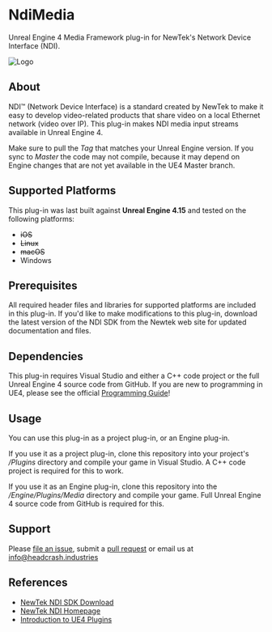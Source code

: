 # NdiMedia

Unreal Engine 4 Media Framework plug-in for NewTek's Network Device Interface (NDI).

![Logo](Docs/logo.png)


## About

NDI™ (Network Device Interface) is a standard created by NewTek to make it easy
to develop video-related products that share video on a local Ethernet network
(video over IP). This plug-in makes NDI media input streams available in Unreal
Engine 4.

Make sure to pull the *Tag* that matches your Unreal Engine version. If you sync
to *Master* the code may not compile, because it may depend on Engine changes
that are not yet available in the UE4 Master branch.


## Supported Platforms

This plug-in was last built against **Unreal Engine 4.15** and tested on the
following platforms:

- ~~iOS~~
- ~~Linux~~
- ~~macOS~~
- Windows


## Prerequisites

All required header files and libraries for supported platforms are included in
this plug-in. If you'd like to make modifications to this plug-in, download the
latest version of the NDI SDK from the Newtek web site for updated documentation
and files.


## Dependencies

This plug-in requires Visual Studio and either a C++ code project or the full
Unreal Engine 4 source code from GitHub. If you are new to programming in UE4,
please see the official [Programming Guide](https://docs.unrealengine.com/latest/INT/Programming/index.html)! 


## Usage

You can use this plug-in as a project plug-in, or an Engine plug-in.

If you use it as a project plug-in, clone this repository into your project's
*/Plugins* directory and compile your game in Visual Studio. A C++ code project
is required for this to work.

If you use it as an Engine plug-in, clone this repository into the
*/Engine/Plugins/Media* directory and compile your game. Full Unreal Engine 4
source code from GitHub is required for this.


## Support

Please [file an issue](https://github.com/ue4plugins/NdiMedia/issues), submit a
[pull request](https://github.com/ue4plugins/NdiMedia/pulls?q=is%3Aopen+is%3Apr)
or email us at info@headcrash.industries


## References

* [NewTek NDI SDK Download](http://pages.newtek.com/NDI-Developers.html)
* [NewTek NDI Homepage](http://newtek.com/ndi.html)
* [Introduction to UE4 Plugins](https://wiki.unrealengine.com/An_Introduction_to_UE4_Plugins)
